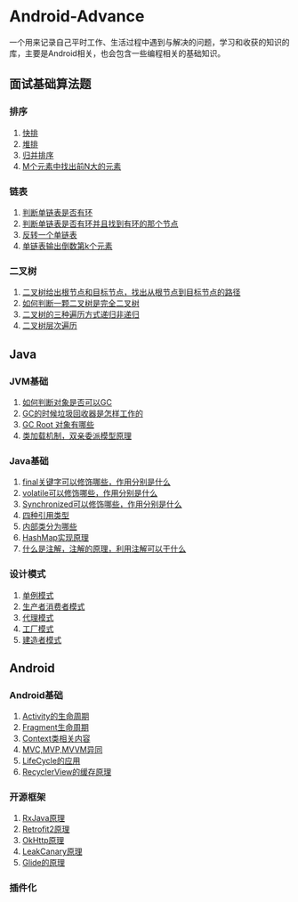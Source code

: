 # Android-Advance

一个用来记录自己平时工作、生活过程中遇到与解决的问题，学习和收获的知识的库，主要是Android相关，也会包含一些编程相关的基础知识。

## 面试基础算法题

### 排序

1. [快排](/algorithm/QuickSort.java)
1. [堆排](/algorithm/HeapSort.java)
1. [归并排序](/algorithm/MergeSort.java)
1. [M个元素中找出前N大的元素](/algorithm/FindTopK.java)

### 链表

1. [判断单链表是否有环](/algorithm/IsHaveCircle.java)
1. [判断单链表是否有环并且找到有环的那个节点](/algorithm/IsHaveCircle/IsHaveCircleAndMeetWhere.java)
1. [反转一个单链表](/algorithm/ReverseNode.java)
1. [单链表输出倒数第k个元素](/algorithm/PrintLastK.java)

### 二叉树

1. [二叉树给出根节点和目标节点，找出从根节点到目标节点的路径]()
1. [如何判断一颗二叉树是完全二叉树]()
1. [二叉树的三种遍历方式递归非递归]()
1. [二叉树层次遍历](/algorithm/BinaryTreeLevelOrder.java)


## Java

### JVM基础

1. [如何判断对象是否可以GC]()
1. [GC的时候垃圾回收器是怎样工作的]()
1. [GC Root 对象有哪些]()
1. [类加载机制，双亲委派模型原理]()

### Java基础

1. [final关键字可以修饰哪些，作用分别是什么]() 
1. [volatile可以修饰哪些，作用分别是什么]()
1. [Synchronized可以修饰哪些，作用分别是什么]()
1. [四种引用类型]()
1. [内部类分为哪些]()
1. [HashMap实现原理]()
1. [什么是注解，注解的原理，利用注解可以干什么]()


### 设计模式

1. [单例模式]()
1. [生产者消费者模式]() 
1. [代理模式]()
1. [工厂模式]()
1. [建造者模式]()

## Android

### Android基础

1. [Activity的生命周期]()
1. [Fragment生命周期]()
1. [Context类相关内容]()
1. [MVC,MVP,MVVM异同]()
1. [LifeCycle的应用]()
1. [RecyclerView的缓存原理]()


### 开源框架

1. [RxJava原理]()
1. [Retrofit2原理]()
1. [OkHttp原理]()
1. [LeakCanary原理]()
1. [Glide的原理]()


### 插件化


























